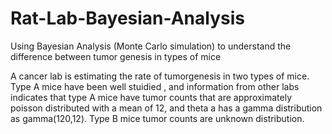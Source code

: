 # Rat-Lab-Bayesian-Analysis
Using Bayesian Analysis (Monte Carlo simulation) to understand the difference between tumor genesis in types of mice

A cancer lab is estimating the rate of tumorgenesis in two types of mice. Type A mice have been well stuidied , and information from other labs indicates that type A mice have tumor counts that are approximately poisson distributed with a mean of 12, and theta a has a gamma distribution as gamma(120,12). Type B mice tumor counts are unknown distribution.
